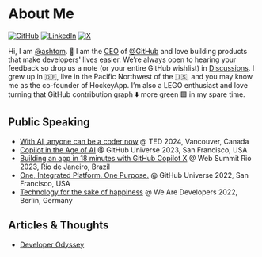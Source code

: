 # About Me

[![GitHub](https://img.shields.io/badge/GitHub-%40ashtom-239a3b.svg)](https://github.com/ashtom)
[![LinkedIn](https://img.shields.io/badge/Linked-in-0c66c3.svg)](https://www.linkedin.com/in/ashtom/)
[![X](https://img.shields.io/badge/X-%40ashtom-222222.svg)](https://x.com/ashtom)

Hi, I am [@ashtom](https://github.com/ashtom). 👋 I am the [CEO](https://github.blog/2021-11-03-building-the-next-phase-of-github-together/) of [@GitHub](https://github.com) and love building products that make developers' lives easier. We’re always open to hearing your feedback so drop us a note (or your entire GitHub wishlist) in [Discussions](https://github.com/orgs/community/discussions). I grew up in 🇩🇪, live in the Pacific Northwest of the 🇺🇸, and you may know me as the co-founder of HockeyApp. I’m also a LEGO enthusiast and love turning that GitHub contribution graph ⬇️ more green 🟩 in my spare time. 

## Public Speaking

* [With AI, anyone can be a coder now](https://www.ted.com/talks/thomas_dohmke_with_ai_anyone_can_be_a_coder_now?delay=1m&subtitle=en) @ TED 2024, Vancouver, Canada
* [Copilot in the Age of AI](https://www.youtube.com/watch?v=NrQkdDVupQE&t=57s&pp=ygUVdW5pdmVyc2UgMjAyMyBrZXlub3Rl) @ GitHub Universe 2023, San Francisco, USA
* [Building an app in 18 minutes with GitHub Copilot X](https://github.blog/2023-05-05-web-summit-rio-2023-building-an-app-in-18-minutes-with-github-copilot-x/) @ Web Summit Rio 2023, Rio de Janeiro, Brazil
* [One, Integrated Platform. One Purpose.](https://www.linkedin.com/pulse/one-integrated-platform-purpose-thomas-dohmke/?trackingId=uOXYXRo%2FQNuvrCwxsf2oaw%3D%3D) @ GitHub Universe 2022, San Francisco, USA
* [Technology for the sake of happiness](https://www.linkedin.com/pulse/technology-sake-happiness-thomas-dohmke/?trackingId=UxFWSvRylaPElw%2FexacxhQ%3D%3D) @ We Are Developers 2022, Berlin, Germany

## Articles & Thoughts

* [Developer Odyssey](https://ashtom.github.io/developer-odyssey)

